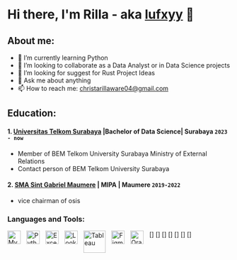# Hi there, I'm Rilla - aka [lufxyy](https://www.instagram.com/rla_iyyy?igsh=YmZiYm4ya3hxazZr) 👋
## About me:
- 🌱 I’m currently learning Python 
- 👯 I’m looking to collaborate as a Data Analyst or in Data Science projects
- 🤔 I’m looking for suggest for Rust Project Ideas
- 💬 Ask me about anything
- 📫 How to reach me: christarillaware04@gmail.com

## Education:

#### 1. [Universitas Telkom Surabaya](https://surabaya.telkomuniversity.ac.id/) |Bachelor of Data Science| Surabaya `2023 - now`
   - Member of BEM Telkom University Surabaya Ministry of External Relations
   - Contact person of BEM Telkom University  Surabaya
 #### 2. [SMA Sint Gabriel Maumere](https://www.instagram.com/explore/locations/163776970307476/sma-katolik-st-gabriel-maumere/) | MIPA | Maumere `2019-2022`
   - vice chairman of osis

### Languages and Tools:

[<img align="left" alt="MySQL" width="30px" src="https://cdn.jsdelivr.net/gh/devicons/devicon/icons/mysql/mysql-original.svg" style="padding-right:10px;" />]
[<img align="left" alt="Python" width="30px" src="https://upload.wikimedia.org/wikipedia/commons/thumb/c/c3/Python-logo-notext.svg/110px-Python-logo-notext.svg.png" style="padding-right:10px;" />]
[<img align="left" alt="Excel" width="30px" src="https://is2-ssl.mzstatic.com/image/thumb/Purple126/v4/a8/fd/5a/a8fd5a84-c6f1-355f-3b9f-6e86598efaa3/XCEL.png/1200x630bb.png" style="padding-right:10px;" />]
[<img align="left" alt="Looker Studio" width="30px" src="https://www.gstatic.com/analytics-lego/svg/ic_looker_studio.svg" style="padding-right:10px;" />]
[<img align="left" alt="Tableau" width="50px" src="https://logos-world.net/wp-content/uploads/2021/10/Tableau-Symbol.png" style="padding-right:10px;" />]
[<img align="left" alt="Figma" width="30px" src="https://cdn.jsdelivr.net/gh/devicons/devicon/icons/figma/figma-original.svg" style="padding-right:10px;" />]
[<img align="left" alt="Oracle VM" width="30px" src="https://cdn.jsdelivr.net/gh/devicons/devicon/icons/vagrant/vagrant-original.svg" style="padding-right:10px;" />]

[webdev]: https://github.com/vincentwidyan/vincentwidyan

